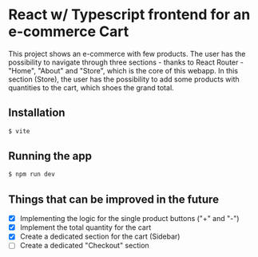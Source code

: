 # React w/ Typescript frontend for an e-commerce Cart

This project shows an e-commerce with few products. The user has the possibility to navigate through three sections - thanks to React Router - "Home", "About" and "Store", which is the core of this webapp.
In this section (Store), the user has the possibility to add some products with quantities to the cart, which shoes the grand total.

## Installation

```bash
$ vite
```

## Running the app

```bash
$ npm run dev
```

## Things that can be improved in the future

- [x] Implementing the logic for the single product buttons ("+" and "-")
- [x] Implement the total quantity for the cart
- [x] Create a dedicated section for the cart (Sidebar)
- [ ] Create a dedicated "Checkout" section
